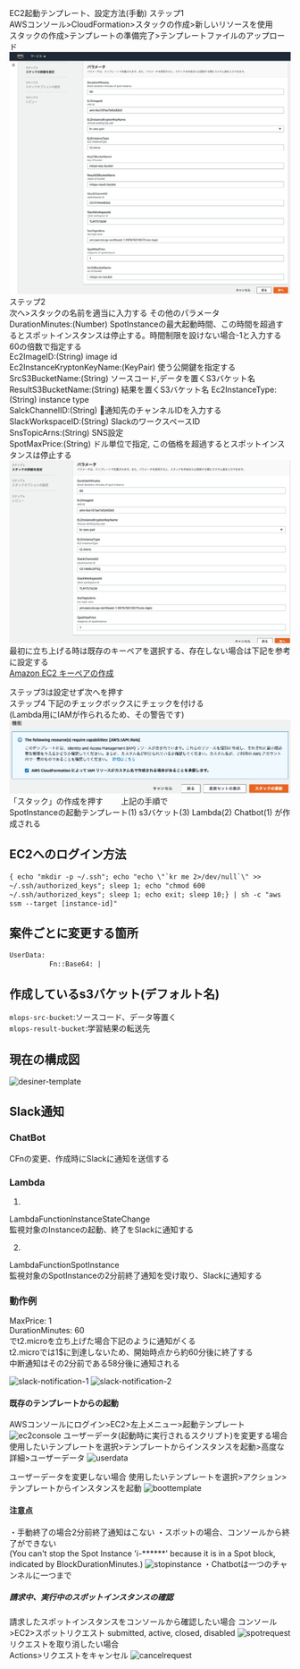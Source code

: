 EC2起動テンプレート、設定方法(手動)
ステップ1   
AWSコンソール>CloudFormation>スタックの作成>新しいリソースを使用  
スタックの作成>テンプレートの準備完了>テンプレートファイルのアップロード
![upload](cfn1.png)
ステップ2  
次へ>スタックの名前を適当に入力する
その他のパラメータ  
DurationMinutes:(Number) SpotInstanceの最大起動時間、この時間を超過するとスポットインスタンスは停止する。時間制限を設けない場合-1と入力する  
60の倍数で指定する  
Ec2ImageID:(String) image id  
Ec2InstanceKryptonKeyName:(KeyPair) 使う公開鍵を指定する  
SrcS3BucketName:(String) ソースコード,データを置くS3バケット名
ResultS3BucketName:(String) 結果を置くS3バケット名
Ec2InstanceType:(String) instance type  
SalckChannelID:(String) 通知先のチャンネルIDを入力する  
SlackWorkspaceID:(String) SlackのワークスペースID  
SnsTopicArns:(String) SNS設定  
SpotMaxPrice:(String) ドル単位で指定, この価格を超過するとスポットインスタンスは停止する
![selectkey](param.png)
最初に立ち上げる時は既存のキーペアを選択する、存在しない場合は下記を参考に設定する  
[Amazon EC2 キーペアの作成](https://docs.aws.amazon.com/ja_jp/amazondynamodb/latest/developerguide/EMRforDynamoDB.Tutorial.EC2KeyPair.html)  

ステップ3は設定せず次へを押す  
ステップ4
下記のチェックボックスにチェックを付ける  
(Lambda用にIAMが作られるため、その警告です)
![role](step4.png)  
「スタック」の作成を押す　　
上記の手順で  
SpotInstanceの起動テンプレート(1)
s3バケット(3)
Lambda(2)
Chatbot(1)
が作成される

## EC2へのログイン方法

```
{ echo "mkdir -p ~/.ssh"; echo "echo \"`kr me 2>/dev/null`\" >> ~/.ssh/authorized_keys"; sleep 1; echo "chmod 600 ~/.ssh/authorized_keys"; sleep 1; echo exit; sleep 10;} | sh -c "aws ssm --target [instance-id]"
```



## 案件ごとに変更する箇所
```
UserData:
          Fn::Base64: |
```

## 作成しているs3バケット(デフォルト名)
```mlops-src-bucket```:ソースコード、データ等置く  
```mlops-result-bucket```:学習結果の転送先  
## 現在の構成図
![desiner-template](template1designer.png)

## Slack通知  
### ChatBot
CFnの変更、作成時にSlackに通知を送信する
### Lambda
1.
LambdaFunctionInstanceStateChange  
監視対象のInstanceの起動、終了をSlackに通知する

2.
LambdaFunctionSpotInstance  
監視対象のSpotInstanceの2分前終了通知を受け取り、Slackに通知する

### 動作例
MaxPrice: 1  
DurationMinutes: 60  
でt2.microを立ち上げた場合下記のように通知がくる  
t2.microでは1$に到達しないため、開始時点から約60分後に終了する  
中断通知はその2分前である58分後に通知される

![slack-notification-1](notification1.png)
![slack-notification-2](notification2.png)

#### 既存のテンプレートからの起動
AWSコンソールにログイン>EC2>左上メニュー>起動テンプレート
![ec2console](ec2console.png)
ユーザーデータ(起動時に実行されるスクリプト)を変更する場合
使用したいテンプレートを選択>テンプレートからインスタンスを起動>高度な詳細>ユーザーデータ
![userdata](userdata.png)

ユーザーデータを変更しない場合
使用したいテンプレートを選択>アクション>テンプレートからインスタンスを起動
![boottemplate](boottemplate.png)
#### 注意点
・手動終了の場合2分前終了通知はこない
・スポットの場合、コンソールから終了ができない  
(You can't stop the Spot Instance 'i-******' because it is in a Spot block, indicated by BlockDurationMinutes.)
![stopinstance](stopinstance.png)
・Chatbotは一つのチャンネルに一つまで

##### 請求中、実行中のスポットインスタンスの確認
請求したスポットインスタンスをコンソールから確認したい場合
コンソール>EC2>スポットリクエスト
submitted, active, closed, disabled
![spotrequest](spotrequest.png)
リクエストを取り消したい場合  
Actions>リクエストをキャンセル
![cancelrequest](cancelrequest.png)
